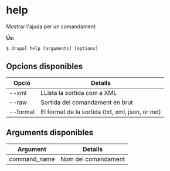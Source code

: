 # help
Mostrar l'ajuda per un comandament

**Ús:**
```
$ drupal help [arguments] [options]
```

## Opcions disponibles
Opció | Detalls
-------|-------------
--xml | LLista la sortida com a XML
--raw | Sortida del comandament en brut
--format | El format de la sortida (txt, xml, json, or md)

## Arguments disponibles
Argument | Detalls
---------|-------------
command_name | Nom del comandament
